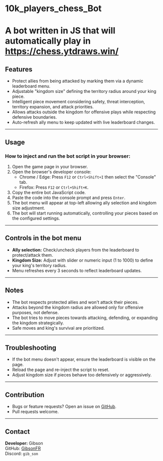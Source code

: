 # 10k_players_chess_Bot


# A bot written in JS that will automatically play in https://chess.ytdraws.win/

## Features
- Protect allies from being attacked by marking them via a dynamic leaderboard menu.
- Adjustable "kingdom size" defining the territory radius around your king piece.
- Intelligent piece movement considering safety, threat interception, territory expansion, and attack priorities.
- Allows attacks outside the kingdom for offensive plays while respecting defensive boundaries.
- Auto-refresh ally menu to keep updated with live leaderboard changes.

---

## Usage

### How to inject and run the bot script in your browser:

1. Open the game page in your browser.
2. Open the browser's developer console:
   - Chrome / Edge: Press `F12` or `Ctrl+Shift+I` then select the "Console" tab.
   - Firefox: Press `F12` or `Ctrl+Shift+K`.
3. Copy the entire bot JavaScript code.
4. Paste the code into the console prompt and press `Enter`.
5. The bot menu will appear at top-left allowing ally selection and kingdom size adjustment.
6. The bot will start running automatically, controlling your pieces based on the configured settings.

---

## Controls in the bot menu
- **Ally selection:** Check/uncheck players from the leaderboard to protect/attack them.
- **Kingdom Size:** Adjust with slider or numeric input (1 to 1000) to define your king's territory radius.
- Menu refreshes every 3 seconds to reflect leaderboard updates.

---

## Notes
- The bot respects protected allies and won't attack their pieces.
- Attacks beyond the kingdom radius are allowed only for offensive purposes, not defense.
- The bot tries to move pieces towards attacking, defending, or expanding the kingdom strategically.
- Safe moves and king's survival are prioritized.

---

## Troubleshooting
- If the bot menu doesn't appear, ensure the leaderboard is visible on the page.
- Reload the page and re-inject the script to reset.
- Adjust kingdom size if pieces behave too defensively or aggressively.

---

## Contribution
- Bugs or feature requests? Open an issue on [GitHub](https://github.com/GibsonFR/10k_players_chess_Bot/issues).
- Pull requests welcome.

---

## Contact
**Developer:** Gibson  
GitHub: [GibsonFR](https://github.com/GibsonFR)  
Discord: `gib_son`

